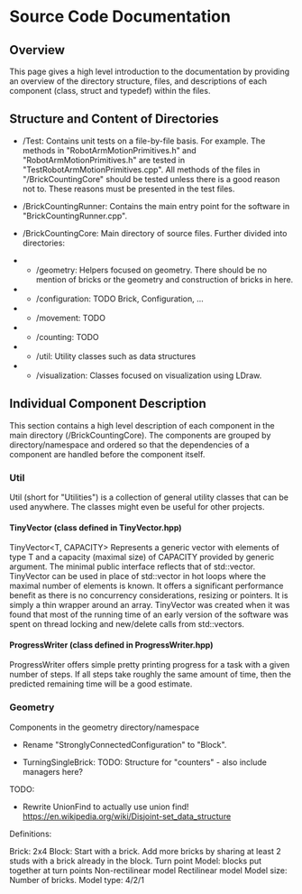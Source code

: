 
# Source Code Documentation

## Overview

This page gives a high level introduction to the documentation by providing an overview of the directory structure, files, and descriptions of each component (class, struct and typedef) within the files.

## Structure and Content of Directories

* /Test: Contains unit tests on a file-by-file basis. For example. The methods in "RobotArmMotionPrimitives.h" and "RobotArmMotionPrimitives.h" are tested in "TestRobotArmMotionPrimitives.cpp". All methods of the files in "/BrickCountingCore" should be tested unless there is a good reason not to. These reasons must be presented in the test files.

* /BrickCountingRunner: Contains the main entry point for the software in "BrickCountingRunner.cpp".

* /BrickCountingCore: Main directory of source files. Further divided into directories:
* * /geometry: Helpers focused on geometry. There should be no mention of bricks or the geometry and construction of bricks in here.
* * /configuration: TODO Brick, Configuration, ...
* * /movement: TODO
* * /counting: TODO
* * /util: Utility classes such as data structures
* * /visualization: Classes focused on visualization using LDraw.

## Individual Component Description

This section contains a high level description of each component in the main directory (/BrickCountingCore). The components are grouped by directory/namespace and ordered so that the dependencies of a component are handled before the component itself.

### Util

Util (short for "Utilities") is a collection of general utility classes that can be used anywhere. The classes might even be useful for other projects.

#### TinyVector (class defined in TinyVector.hpp)

TinyVector<T, CAPACITY> Represents a generic vector with elements of type T and a capacity (maximal size) of CAPACITY provided by generic argument. The minimal public interface reflects that of std::vector<T>. TinyVector can be used in place of std::vector in hot loops where the maximal number of elements is known. It offers a significant performance benefit as there is no concurrency considerations, resizing or pointers. It is simply a thin wrapper around an array. TinyVector was created when it was found that most of the running time of an early version of the software was spent on thread locking and new/delete calls from std::vectors.

#### ProgressWriter (class defined in ProgressWriter.hpp)

ProgressWriter offers simple pretty printing progress for a task with a given number of steps. If all steps take roughly the same amount of time, then the predicted remaining time will be a good estimate.

### Geometry



Components in the geometry directory/namespace 


- Rename "StronglyConnectedConfiguration" to "Block".
* TurningSingleBrick: TODO: Structure for "counters" - also include managers here?


TODO:
- Rewrite UnionFind to actually use union find! https://en.wikipedia.org/wiki/Disjoint-set_data_structure


Definitions:

Brick: 2x4
Block: Start with a brick. Add more bricks by sharing at least 2 studs with a brick already in the block.
Turn point
Model: blocks put together at turn points
 Non-rectilinear model 
 Rectilinear model
Model size: Number of bricks.
Model type: 4/2/1 
